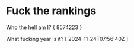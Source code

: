 # Fuck the rankings

Who the hell am I?
{ 8574223 }

What fucking year is it?
[ 2024-11-24T07:56:40Z ]
